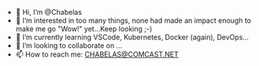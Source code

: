- 👋 Hi, I’m @Chabelas
- 👀 I’m interested in too many things, none had made an impact enough to make me go "Wow!" yet...Keep looking ;-)
- 🌱 I’m currently learning VSCode, Kubernetes, Docker (again), DevOps...
- 💞️ I’m looking to collaborate on ...
- 📫 How to reach me: CHABELAS@COMCAST.NET

<!---
Chabelas/Chabelas is a ✨ special ✨ repository because its `README.md` (this file) appears on your GitHub profile.
You can click the Preview link to take a look at your changes.
--->
